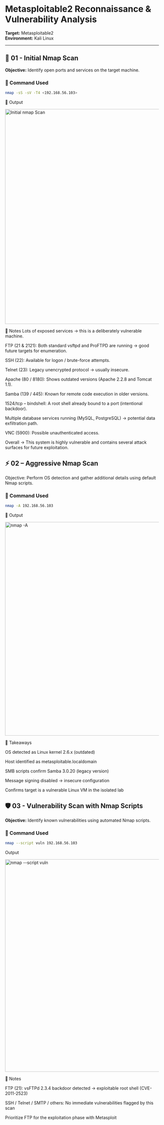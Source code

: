 # Metasploitable2 Reconnaissance & Vulnerability Analysis
**Target:** Metasploitable2  
**Environment:** Kali Linux

---

## 📍 01 - Initial Nmap Scan
**Objective:** Identify open ports and services on the target machine.

### 🔧 Command Used
```bash
nmap -sS -sV -T4 <192.168.56.103>
```

🧾 Output

<img width="802" height="702" alt="Initial nmap Scan" src="https://github.com/user-attachments/assets/a92797fc-7bfa-41be-9d30-187e0c517070" />

📝 Notes
Lots of exposed services → this is a deliberately vulnerable machine.

FTP (21 & 2121): Both standard vsftpd and ProFTPD are running → good future targets for enumeration.

SSH (22): Available for logon / brute-force attempts.

Telnet (23): Legacy unencrypted protocol → usually insecure.

Apache (80 / 8180): Shows outdated versions (Apache 2.2.8 and Tomcat 1.1).

Samba (139 / 445): Known for remote code execution in older versions.

1524/tcp – bindshell: A root shell already bound to a port (intentional backdoor).

Multiple database services running (MySQL, PostgreSQL) → potential data exfiltration path.

VNC (5900): Possible unauthenticated access.

Overall → This system is highly vulnerable and contains several attack surfaces for future exploitation.

## ⚡ 02 – Aggressive Nmap Scan

Objective: Perform OS detection and gather additional details using default Nmap scripts.

### 🔧 Command Used
```bash
nmap -A 192.168.56.103
```
🧾 Output

<img width="802" height="698" alt="nmap -A" src="https://github.com/user-attachments/assets/3bde9b6b-8cb9-4879-82ef-ed46a53c7512" />

📝 Takeaways

OS detected as Linux kernel 2.6.x (outdated)

Host identified as metasploitable.localdomain

SMB scripts confirm Samba 3.0.20 (legacy version)

Message signing disabled → insecure configuration

Confirms target is a vulnerable Linux VM in the isolated lab

## 🛡️ 03 - Vulnerability Scan with Nmap Scripts
**Objective:** Identify known vulnerabilities using automated Nmap scripts.

### 🔧 Command Used
```bash
nmap --script vuln 192.168.56.103
```
Output

<img width="801" height="694" alt="nmap --script vuln" src="https://github.com/user-attachments/assets/6ff4185d-c553-43d6-be66-234ba73c0374" />

📝 Notes

FTP (21): vsFTPd 2.3.4 backdoor detected → exploitable root shell (CVE-2011-2523)

SSH / Telnet / SMTP / others: No immediate vulnerabilities flagged by this scan

Prioritize FTP for the exploitation phase with Metasploit
